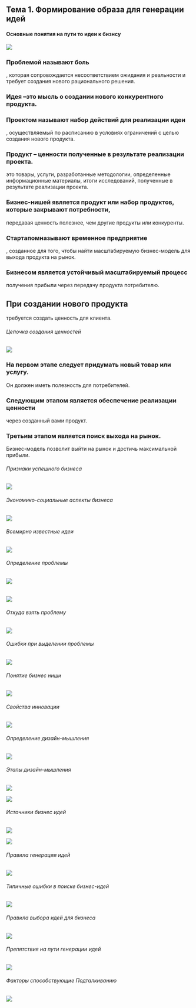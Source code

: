 ## Тема 1. Формирование образа для генерации идей

#### Основные понятия на пути то идеи к бизнсу
![](_src/1.jpg)

### Проблемой называют боль
, которая сопровождается несоответствием ожидания и реальности и требует создания нового рационального решения.

### Идея –это мысль о создании нового конкурентного продукта.

### Проектом называют набор действий для реализации идеи
, осуществляемый по расписанию в условиях ограничений с целью создания нового продукта.

### Продукт – ценности полученные в результате реализации проекта.
это товары, услуги, разработанные методологии, определенные информационные материалы, итоги исследований, полученные в результате реализации проекта.

### Бизнес-нишей является продукт или набор продуктов, которые закрывают потребности,
 передавая ценность полезнее, чем другие продукты или конкуренты.

 ### Стартапомназывают временное предприятие
 , созданное для того, чтобы найти масштабируемую бизнес-модель для выхода продукта на рынок.

 ### Бизнесом является устойчивый масштабируемый процесс
  получения прибыли через передачу продукта потребителю.


## При создании нового продукта 
требуется создать ценность для клиента.

###### Цепочка создания ценностей
![](_src/2.jpg)

### На первом этапе следует придумать новый товар или услугу.
 Он должен иметь полезность для потребителей.

### Следующим этапом является обеспечение реализации ценности
 через созданный вами продукт.

### Третьим этапом является поиск выхода на рынок.
 Бизнес-модель позволит выйти на рынок и достичь максимальной прибыли.

###### Признаки успешного бизнеса
![](_src/3.jpg)

###### Экономико-социальные аспекты бизнеса
![](_src/4.jpg)

###### Всемирно известные идеи
![](_src/5.jpg)

###### Определение проблемы
![](_src/6.jpg)

######
![](_src/)


###### Откуда взять проблему
![](_src/7.jpg)

###### Ошибки при выделении проблемы
![](_src/8.jpg)

###### Понятие бизнес ниши
![](_src/9.jpg)

###### Свойства инновации
![](_src/10.jpg)

###### Определение дизайн-мышления
![](_src/11.jpg)

###### Этапы дизайн-мышления
![](_src/12.jpg)

![](_src/13.jpg)

###### Источники бизнес идей
![](_src/14.jpg)

![](_src/15.jpg)


###### Правила генерации идей
![](_src/16.jpg)

###### Типичные ошибки в поиске бизнес-идей
![](_src/17.jpg)


###### Правила выбора идей для бизнеса
![](_src/18.jpg)


###### Препятствия на пути генерации идей
![](_src/19.jpg)

###### Факторы способствующие Подталкиванию
![](_src/20.jpg)
